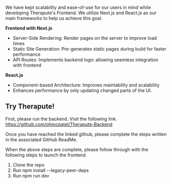 We have kept scalability and ease-of-use for our users in mind while developing Therapute's Frontend. We utilize Next.js and React.js as our main frameworks to help us achieve this goal.

**Frontend with Next.js**
- Server-Side Rendering: Render pages on the server to improve load times
- Static Site Generation: Pre-generates static pages during build for faster performance
- API Routes: Implements backend logic allowing seemless integration with frontend

**React.js**
- Component-based Architecture: Improves maintability and scalability
- Enhances performance by only updating changed parts of the UI.

## Try Therapute!

First, please run the backend. Visit the following link.
https://github.com/ohmcpatel/Therapute-Backend

Once you have reached the linked github, please complete the steps written in the associated GitHub ReadMe.

When the above steps are complete, please follow through with the following steps to launch the frontend.
1. Clone the repo
2. Run npm install --legacy-peer-deps
3. Run npm run dev

